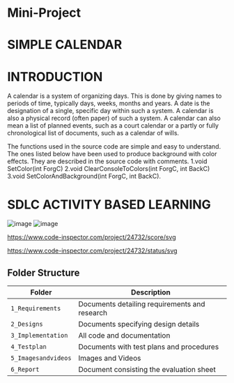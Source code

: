 # Mini-Project
# SIMPLE CALENDAR
# INTRODUCTION
 A calendar is a system of organizing days. This is done by giving names to periods of time, typically days, weeks, months and years. A date is the designation of a single, specific day within such a system. A calendar is also a physical record (often paper) of such a system. A calendar can also mean a list of planned events, such as a court calendar or a partly or fully chronological list of documents, such as a calendar of wills.

The functions used in the source code are simple and easy to understand. The ones listed below have been used to produce background with color effects. They are described in the source code with comments.
1.void SetColor(int ForgC)
2.void ClearConsoleToColors(int ForgC, int BackC)
3.void SetColorAndBackground(int ForgC, int BackC).

# SDLC ACTIVITY BASED LEARNING


   ![image](https://user-images.githubusercontent.com/85540441/124758964-bdd08500-df4c-11eb-9083-f2bf6081ee15.png)           ![image](https://user-images.githubusercontent.com/85540441/124759022-d0e35500-df4c-11eb-8065-0d00b2b07af8.png)
  
  https://www.code-inspector.com/project/24732/score/svg
  
  https://www.code-inspector.com/project/24732/status/svg


   
   
   
   
   
## Folder Structure
Folder             | Description
-------------------| -----------------------------------------
`1_Requirements`   | Documents detailing requirements and research
`2_Designs`         | Documents specifying design details
`3_Implementation` | All code and documentation
`4_Testplan`      | Documents with test plans and procedures
`5_Imagesandvideos`   | Images and Videos 
`6_Report`   | Document consisting the evaluation sheet                          
                          
